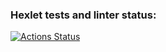 ### Hexlet tests and linter status:
[![Actions Status](https://github.com/HunterGan/frontend-project-lvl2/workflows/hexlet-check/badge.svg)](https://github.com/HunterGan/frontend-project-lvl2/actions)